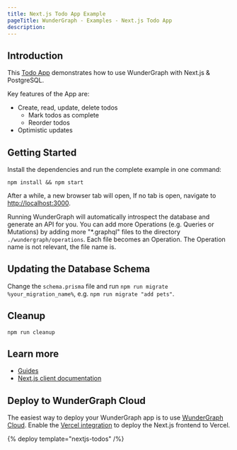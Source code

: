 ```yaml
---
title: Next.js Todo App Example
pageTitle: WunderGraph - Examples - Next.js Todo App
description:
---
```


## Introduction

This [Todo App](https://github.com/wundergraph/wundergraph/tree/main/examples/nextjs-postgres-prisma) demonstrates how to use WunderGraph with Next.js & PostgreSQL.

Key features of the App are:

- Create, read, update, delete todos
  - Mark todos as complete
  - Reorder todos
- Optimistic updates

## Getting Started

Install the dependencies and run the complete example in one command:

```shell
npm install && npm start
```

After a while, a new browser tab will open,
If no tab is open, navigate to [http://localhost:3000](http://localhost:3000).

Running WunderGraph will automatically introspect the database and generate an API for you.
You can add more Operations (e.g. Queries or Mutations) by adding more "\*.graphql" files to the directory `./wundergraph/operations`.
Each file becomes an Operation. The Operation name is not relevant, the file name is.

## Updating the Database Schema

Change the `schema.prisma` file and run `npm run migrate %your_migration_name%`,
e.g. `npm run migrate "add pets"`.

## Cleanup

```shell
npm run cleanup
```

## Learn more

- [Guides](/docs/guides)
- [Next.js client documentation](/docs/clients-reference/nextjs)

## Deploy to WunderGraph Cloud

The easiest way to deploy your WunderGraph app is to use [WunderGraph Cloud](https://cloud.wundergraph.com). Enable the [Vercel integration](https://vercel.com/integrations/wundergraph) to deploy the Next.js frontend to Vercel.

{% deploy template="nextjs-todos" /%}
